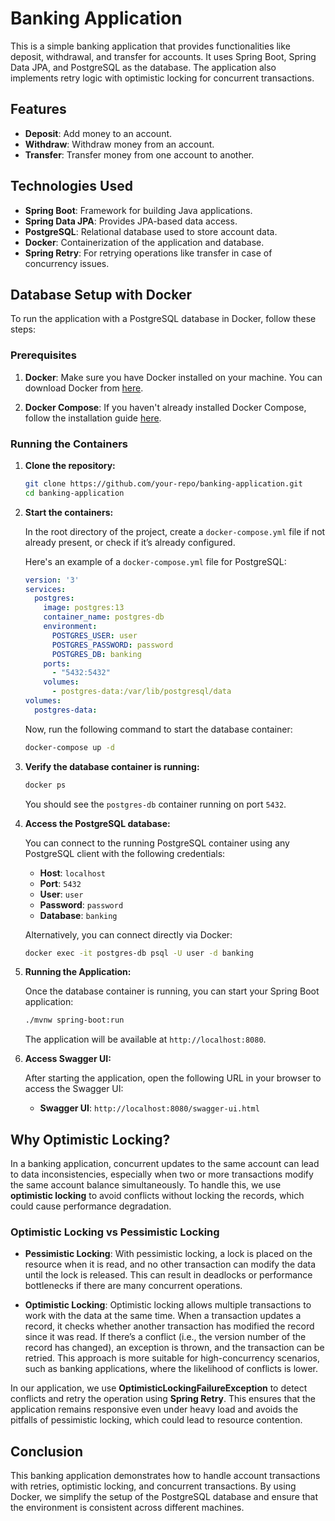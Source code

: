 # Banking Application

This is a simple banking application that provides functionalities like deposit, withdrawal, and transfer for accounts. It uses Spring Boot, Spring Data JPA, and PostgreSQL as the database. The application also implements retry logic with optimistic locking for concurrent transactions.

## Features

- **Deposit**: Add money to an account.
- **Withdraw**: Withdraw money from an account.
- **Transfer**: Transfer money from one account to another.

## Technologies Used

- **Spring Boot**: Framework for building Java applications.
- **Spring Data JPA**: Provides JPA-based data access.
- **PostgreSQL**: Relational database used to store account data.
- **Docker**: Containerization of the application and database.
- **Spring Retry**: For retrying operations like transfer in case of concurrency issues.

## Database Setup with Docker

To run the application with a PostgreSQL database in Docker, follow these steps:

### Prerequisites

1. **Docker**: Make sure you have Docker installed on your machine. You can download Docker from [here](https://www.docker.com/get-started).

2. **Docker Compose**: If you haven't already installed Docker Compose, follow the installation guide [here](https://docs.docker.com/compose/install/).

### Running the Containers

1. **Clone the repository:**

    ```bash
    git clone https://github.com/your-repo/banking-application.git
    cd banking-application
    ```

2. **Start the containers:**

   In the root directory of the project, create a `docker-compose.yml` file if not already present, or check if it’s already configured.

   Here's an example of a `docker-compose.yml` file for PostgreSQL:

    ```yaml
    version: '3'
    services:
      postgres:
        image: postgres:13
        container_name: postgres-db
        environment:
          POSTGRES_USER: user
          POSTGRES_PASSWORD: password
          POSTGRES_DB: banking
        ports:
          - "5432:5432"
        volumes:
          - postgres-data:/var/lib/postgresql/data
    volumes:
      postgres-data:
    ```

   Now, run the following command to start the database container:

    ```bash
    docker-compose up -d
    ```

3. **Verify the database container is running:**

    ```bash
    docker ps
    ```

   You should see the `postgres-db` container running on port `5432`.

4. **Access the PostgreSQL database:**

   You can connect to the running PostgreSQL container using any PostgreSQL client with the following credentials:

    - **Host**: `localhost`
    - **Port**: `5432`
    - **User**: `user`
    - **Password**: `password`
    - **Database**: `banking`

   Alternatively, you can connect directly via Docker:

    ```bash
    docker exec -it postgres-db psql -U user -d banking
    ```

5. **Running the Application:**

   Once the database container is running, you can start your Spring Boot application:

    ```bash
    ./mvnw spring-boot:run
    ```

   The application will be available at `http://localhost:8080`.


6. **Access Swagger UI:**

   After starting the application, open the following URL in your browser to access the Swagger UI:

    - **Swagger UI**: `http://localhost:8080/swagger-ui.html`


## Why Optimistic Locking?

In a banking application, concurrent updates to the same account can lead to data inconsistencies, especially when two or more transactions modify the same account balance simultaneously. To handle this, we use **optimistic locking** to avoid conflicts without locking the records, which could cause performance degradation.

### Optimistic Locking vs Pessimistic Locking

- **Pessimistic Locking**: With pessimistic locking, a lock is placed on the resource when it is read, and no other transaction can modify the data until the lock is released. This can result in deadlocks or performance bottlenecks if there are many concurrent operations.

- **Optimistic Locking**: Optimistic locking allows multiple transactions to work with the data at the same time. When a transaction updates a record, it checks whether another transaction has modified the record since it was read. If there’s a conflict (i.e., the version number of the record has changed), an exception is thrown, and the transaction can be retried. This approach is more suitable for high-concurrency scenarios, such as banking applications, where the likelihood of conflicts is lower.

In our application, we use **OptimisticLockingFailureException** to detect conflicts and retry the operation using **Spring Retry**. This ensures that the application remains responsive even under heavy load and avoids the pitfalls of pessimistic locking, which could lead to resource contention.

## Conclusion

This banking application demonstrates how to handle account transactions with retries, optimistic locking, and concurrent transactions. By using Docker, we simplify the setup of the PostgreSQL database and ensure that the environment is consistent across different machines.
